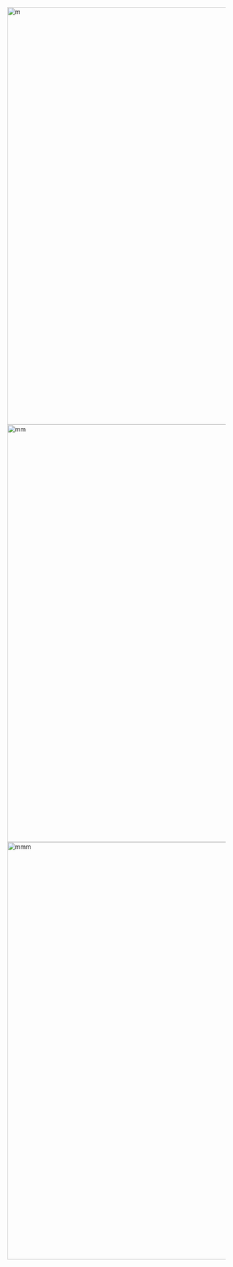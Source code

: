 <img width="960" alt="m" src="https://github.com/user-attachments/assets/165cd8e6-a0da-4541-9758-64985ddf57e9" />
<img width="960" alt="mm" src="https://github.com/user-attachments/assets/67557fad-7e48-46cd-9735-f3e8840327cf" />
<img width="960" alt="mmm" src="https://github.com/user-attachments/assets/b146fa54-efb3-4dbb-b382-cfbc00043afd" />



